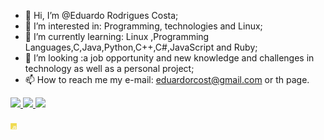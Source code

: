 - 👋 Hi, I’m @Eduardo Rodrigues Costa;
- 👀 I’m interested in: Programming, technologies and Linux;
- 🌱 I’m currently learning: Linux ,Programming Languages,C,Java,Python,C++,C#,JavaScript and Ruby;
- 💞️ I’m looking :a job opportunity and new knowledge and challenges in technology as well as a personal project;
- 📫 How to reach me my e-mail: eduardorcost@gmail.com or th page.

<div>
  <a href="https://github.com/eduardorcost">
  <img height="180em" src="https://github-readme-stats.vercel.app/api?username=eduardorcost&show_icons=true&theme=dracula&include_all_commits=true&count_private=true"/>
  <img height="180em" src="https://github-readme-stats.vercel.app/api/top-langs/?username=eduardorcost&layout=compact&langs_count=16&theme=dracula"/>
  <img height="180em" src="https://github-readme-stats.vercel.app/api/top-langs/?username=eduardorcost&layout=compact&langs_count=7&theme=dracula"/>
</div>
<div style="display: inline_block"><br>
  <img align="center" alt="Rafa-Js" height="10" width="10" src="https://raw.githubusercontent.com/devicons/devicon/master/icons/javascript/javascript-plain.svg">
